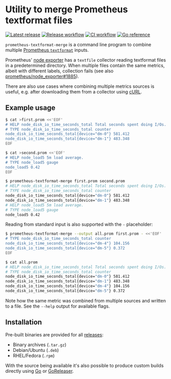 # Utility to merge Prometheus textformat files

[![Latest release](https://img.shields.io/github/v/release/hansmi/prometheus-textformat-merge)][releases]
[![Release workflow](https://github.com/hansmi/prometheus-textformat-merge/actions/workflows/release.yaml/badge.svg)](https://github.com/hansmi/prometheus-textformat-merge/actions/workflows/release.yaml)
[![CI workflow](https://github.com/hansmi/prometheus-textformat-merge/actions/workflows/ci.yaml/badge.svg)](https://github.com/hansmi/prometheus-textformat-merge/actions/workflows/ci.yaml)
[![Go reference](https://pkg.go.dev/badge/github.com/hansmi/prometheus-textformat-merge.svg)](https://pkg.go.dev/github.com/hansmi/prometheus-textformat-merge)

`prometheus-textformat-merge` is a command line program to combine multiple
[Prometheus `textformat`][prom_textformat] inputs.

Prometheus' [node exporter][node_exporter_doc] has a `textfile` collector
reading textformat files in a predetermined directory. When multiple files
contain the same metrics, albeit with different labels, collection fails
(see also [prometheus/node\_exporter#1885][node_exporter_issue1885]).

There are also use cases where combining multiple metrics sources is useful,
e.g. after downloading them from a collector using [cURL][curl].

## Example usage

```bash
$ cat >first.prom <<'EOF'
# HELP node_disk_io_time_seconds_total Total seconds spent doing I/Os.
# TYPE node_disk_io_time_seconds_total counter
node_disk_io_time_seconds_total{device="dm-0"} 581.412
node_disk_io_time_seconds_total{device="dm-1"} 483.348
EOF

$ cat >second.prom <<'EOF'
# HELP node_load5 5m load average.
# TYPE node_load5 gauge
node_load5 0.42
EOF

$ prometheus-textformat-merge first.prom second.prom
# HELP node_disk_io_time_seconds_total Total seconds spent doing I/Os.
# TYPE node_disk_io_time_seconds_total counter
node_disk_io_time_seconds_total{device="dm-0"} 581.412
node_disk_io_time_seconds_total{device="dm-1"} 483.348
# HELP node_load5 5m load average.
# TYPE node_load5 gauge
node_load5 0.42
```

Reading from standard input is also supported with the `-` placeholder:

```bash
$ prometheus-textformat-merge --output all.prom first.prom - <<'EOF'
# TYPE node_disk_io_time_seconds_total counter
node_disk_io_time_seconds_total{device="dm-4"} 104.156
node_disk_io_time_seconds_total{device="dm-5"} 0.372
EOF

$ cat all.prom
# HELP node_disk_io_time_seconds_total Total seconds spent doing I/Os.
# TYPE node_disk_io_time_seconds_total counter
node_disk_io_time_seconds_total{device="dm-0"} 581.412
node_disk_io_time_seconds_total{device="dm-1"} 483.348
node_disk_io_time_seconds_total{device="dm-4"} 104.156
node_disk_io_time_seconds_total{device="dm-5"} 0.372
```

Note how the same metric was combined from multiple sources and written to
a file. See the `--help` output for available flags.

## Installation

Pre-built binaries are provided for all [releases][releases]:

* Binary archives (`.tar.gz`)
* Debian/Ubuntu (`.deb`)
* RHEL/Fedora (`.rpm`)

With the source being available it's also possible to produce custom builds
directly using [Go][golang] or [GoReleaser][goreleaser].

[node_exporter_doc]: https://prometheus.io/docs/guides/node-exporter/
[node_exporter_issue1885]: https://github.com/prometheus/node_exporter/issues/1885
[prom_textformat]: https://prometheus.io/docs/instrumenting/exposition_formats/
[curl]: https://curl.se/
[releases]: https://github.com/hansmi/prometheus-textformat-merge/releases/latest
[golang]: https://golang.org/
[goreleaser]: https://goreleaser.com/

<!-- vim: set sw=2 sts=2 et : -->

